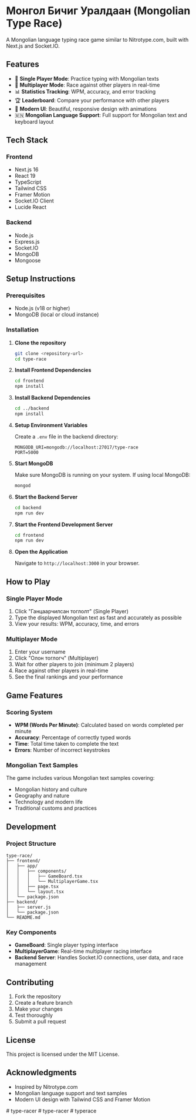 # Монгол Бичиг Уралдаан (Mongolian Type Race)

A Mongolian language typing race game similar to Nitrotype.com, built with Next.js and Socket.IO.

## Features

- 🏁 **Single Player Mode**: Practice typing with Mongolian texts
- 👥 **Multiplayer Mode**: Race against other players in real-time
- 📊 **Statistics Tracking**: WPM, accuracy, and error tracking
- 🏆 **Leaderboard**: Compare your performance with other players
- 🎨 **Modern UI**: Beautiful, responsive design with animations
- 🇲🇳 **Mongolian Language Support**: Full support for Mongolian text and keyboard layout

## Tech Stack

### Frontend
- Next.js 16
- React 19
- TypeScript
- Tailwind CSS
- Framer Motion
- Socket.IO Client
- Lucide React

### Backend
- Node.js
- Express.js
- Socket.IO
- MongoDB
- Mongoose

## Setup Instructions

### Prerequisites
- Node.js (v18 or higher)
- MongoDB (local or cloud instance)

### Installation

1. **Clone the repository**
   ```bash
   git clone <repository-url>
   cd type-race
   ```

2. **Install Frontend Dependencies**
   ```bash
   cd frontend
   npm install
   ```

3. **Install Backend Dependencies**
   ```bash
   cd ../backend
   npm install
   ```

4. **Setup Environment Variables**
   
   Create a `.env` file in the backend directory:
   ```env
   MONGODB_URI=mongodb://localhost:27017/type-race
   PORT=5000
   ```

5. **Start MongoDB**
   
   Make sure MongoDB is running on your system. If using local MongoDB:
   ```bash
   mongod
   ```

6. **Start the Backend Server**
   ```bash
   cd backend
   npm run dev
   ```

7. **Start the Frontend Development Server**
   ```bash
   cd frontend
   npm run dev
   ```

8. **Open the Application**
   
   Navigate to `http://localhost:3000` in your browser.

## How to Play

### Single Player Mode
1. Click "Ганцаарчилсан тоглолт" (Single Player)
2. Type the displayed Mongolian text as fast and accurately as possible
3. View your results: WPM, accuracy, time, and errors

### Multiplayer Mode
1. Enter your username
2. Click "Олон тоглогч" (Multiplayer)
3. Wait for other players to join (minimum 2 players)
4. Race against other players in real-time
5. See the final rankings and your performance

## Game Features

### Scoring System
- **WPM (Words Per Minute)**: Calculated based on words completed per minute
- **Accuracy**: Percentage of correctly typed words
- **Time**: Total time taken to complete the text
- **Errors**: Number of incorrect keystrokes

### Mongolian Text Samples
The game includes various Mongolian text samples covering:
- Mongolian history and culture
- Geography and nature
- Technology and modern life
- Traditional customs and practices

## Development

### Project Structure
```
type-race/
├── frontend/
│   ├── app/
│   │   ├── components/
│   │   │   ├── GameBoard.tsx
│   │   │   └── MultiplayerGame.tsx
│   │   ├── page.tsx
│   │   └── layout.tsx
│   └── package.json
├── backend/
│   ├── server.js
│   └── package.json
└── README.md
```

### Key Components

- **GameBoard**: Single player typing interface
- **MultiplayerGame**: Real-time multiplayer racing interface
- **Backend Server**: Handles Socket.IO connections, user data, and race management

## Contributing

1. Fork the repository
2. Create a feature branch
3. Make your changes
4. Test thoroughly
5. Submit a pull request

## License

This project is licensed under the MIT License.

## Acknowledgments

- Inspired by Nitrotype.com
- Mongolian language support and text samples
- Modern UI design with Tailwind CSS and Framer Motion

#   t y p e - r a c e r 
 
 #   t y p e - r a c e r 
 
 #   t y p e r a c e 
 
 




